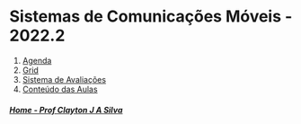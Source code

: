 # Sistemas de Comunicações Móveis - 2022.2

1. [Agenda](https://1drv.ms/b/s!AsTd8oN7mu8pkbINjqlyPnHjG9aCOQ?e=nVqm3P)
2. [Grid](siscom_aulas/Grid_SisCom.md)
3. [Sistema de Avaliações](/./avaliacoes.md)
4. [Conteúdo das Aulas](siscom_aulas.md)


##### [Home - Prof Clayton J A Silva](/./index.md)

